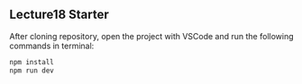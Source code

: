 ## Lecture18 Starter

After cloning repository, open the project with VSCode and run the following commands in terminal:

```bash
npm install
npm run dev
```
